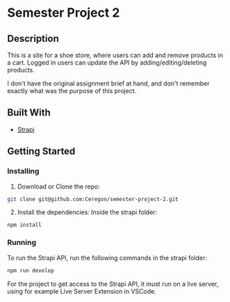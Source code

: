 # Semester Project 2

## Description

This is a site for a shoe store, where users can add and remove products in a cart. Logged in users can update the API by adding/editing/deleting products.

I don't have the original assignment brief at hand, and don't remember exactly what was the purpose of this project.

## Built With



- [Strapi](https://strapi.io/)


## Getting Started

### Installing

1. Download or Clone the repo:

```bash
git clone git@github.com:Ceregon/semester-project-2.git
```

2. Install the dependencies:
Inside the strapi folder:

```
npm install
```

### Running

To run the Strapi API, run the following commands in the strapi folder:

```bash
npm run develop
```

For the project to get access to the Strapi API, it must run on a live server, using for example Live Server Extension in VSCode.
